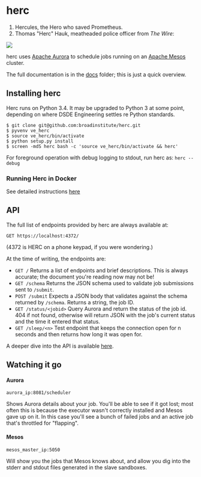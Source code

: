 # herc

1. Hercules, the Hero who saved Prometheus.
2. Thomas "Herc" Hauk, meatheaded police officer from *The Wire*:

![](http://upload.wikimedia.org/wikipedia/en/1/12/The_Wire_Herc.jpg)

herc uses [Apache Aurora](http://aurora.incubator.apache.org/) to schedule jobs running on an [Apache Mesos](http://mesos.apache.org/) cluster.

The full documentation is in the [docs](docs/Home.md) folder; this is just a quick overview.

## Installing herc

Herc runs on Python 3.4. It may be upgraded to Python 3 at some point, depending on where DSDE Engineering settles re Python standards.

```
$ git clone git@github.com:broadinstitute/herc.git
$ pyvenv ve_herc
$ source ve_herc/bin/activate
$ python setup.py install
$ screen -mdS herc bash -c 'source ve_herc/bin/activate && herc'
```

For foreground operation with debug logging to stdout, run herc as: `herc --debug`

### Running Herc in Docker

See detailed instructions [here](docs/Herc-in-Docker.md)

## API

The full list of endpoints provided by herc are always available at:

`GET https://localhost:4372/`

(4372 is HERC on a phone keypad, if you were wondering.)

At the time of writing, the endpoints are:

* `GET /` Returns a list of endpoints and brief descriptions. This is always accurate; the document you're reading now may not be!
* `GET /schema` Returns the JSON schema used to validate job submissions sent to `/submit`.
* `POST /submit` Expects a JSON body that validates against the schema returned by `/schema`. Returns a string, the job ID.
* `GET /status/<jobid>` Query Aurora and return the status of the job id. 404 if not found, otherwise will return JSON with the job's current status and the time it entered that status.
* `GET /sleep/<n>` Test endpoint that keeps the connection open for n seconds and then returns how long it was open for.

A deeper dive into the API is available [here](docs/API.md). 

## Watching it go

#### Aurora

`aurora_ip:8081/scheduler`

Shows Aurora details about your job. You'll be able to see if it got lost; most often this is because the executor wasn't correctly installed and Mesos gave up on it. In this case you'll see a bunch of failed jobs and an active job that's throttled for "flapping".

#### Mesos

`mesos_master_ip:5050`

Will show you the jobs that Mesos knows about, and allow you dig into the stderr and stdout files generated in the slave sandboxes.
